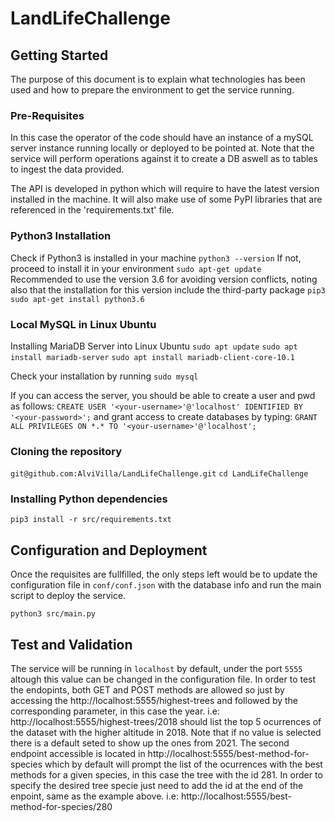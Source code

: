 # LandLifeChallenge


## Getting Started

The purpose of this document is to explain what technologies has been used and how to prepare the environment to get the service running.

### Pre-Requisites

In this case the operator of the code should have an instance of a mySQL server instance running locally or deployed to be pointed at. Note that the service will perform operations against it to create a DB aswell as to tables to ingest the data provided.

The API is developed in python which will require to have the latest version installed in the machine. It will also make use of some PyPI libraries that are referenced in the 'requirements.txt' file.

### Python3 Installation

Check if Python3 is installed in your machine
`python3 --version`
If not, proceed to install it in your environment
`sudo apt-get update`
Recommended to use the version 3.6 for avoiding version conflicts, noting also that the installation for this version include the third-party package `pip3`
`sudo apt-get install python3.6`

### Local MySQL in Linux Ubuntu

Installing MariaDB Server into Linux Ubuntu
`sudo apt update`
`sudo apt install mariadb-server`
`sudo apt install mariadb-client-core-10.1`

Check your installation by running 
`sudo mysql`

If you can access the server, you should be able to create a user and pwd as follows:
`CREATE USER '<your-username>'@'localhost' IDENTIFIED BY '<your-password>';`
and grant access to create databases by typing:
`GRANT ALL PRIVILEGES ON *.* TO '<your-username>'@'localhost';`


### Cloning the repository

`git@github.com:AlviVilla/LandLifeChallenge.git`
`cd LandLifeChallenge`

### Installing Python dependencies

`pip3 install -r src/requirements.txt`

## Configuration and Deployment

Once the requisites are fullfilled, the only steps left would be to update the configuration file in `conf/conf.json` with the database info and run the main script to deploy the service.

`python3 src/main.py`


## Test and Validation

The service will be running in `localhost` by default, under the port `5555` altough this value can be changed in the configuration file.
In order to test the endopints, both GET and POST methods are allowed so just by accessing the http://localhost:5555/highest-trees and followed by the corresponding parameter, in this case the year. i.e:  http://localhost:5555/highest-trees/2018 should list the top 5 ocurrences of the dataset with the higher altitude in 2018. 
Note that if no value is selected there is a default seted to show up the ones from 2021.
The second endpoint accessible is located in http://localhost:5555/best-method-for-species which by default will prompt the list of the ocurrences with the best methods for a given species, in this case the tree with the id 281. In order to specify the desired tree specie just need to add the id at the end of the enpoint, same as the example above. i.e: http://localhost:5555/best-method-for-species/280
